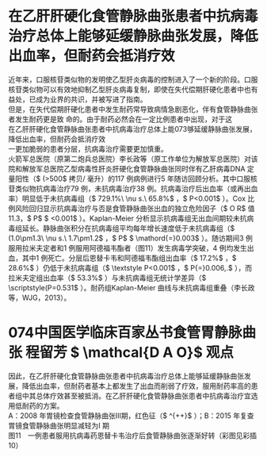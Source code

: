# 在乙肝肝硬化食管静脉曲张患者中抗病毒治疗总体上能够延缓静脉曲张发展，降低出血率，但耐药会抵消疗效  
近年来，口服核苷类似物的发明使乙型肝炎病毒的控制进入了一个新的阶段。口服核苷类似物可以有效地抑制乙型肝炎病毒复制，即使在失代偿期肝硬化患者中也有益处，已成为业界的共识，并被写进了指南。  
但是，在失代偿期肝硬化患者中发生耐药常导致病情急剧恶化，伴有食管静脉曲张者发生耐药更是致 命的。由于耐药必然会在一定比例患者中出现，对于这  
在乙肝肝硬化食管静脉曲张患者中抗病毒治疗总体上能073够延缓静脉曲张发展，降低出血率，但耐药会抵消疗效  
一更加脆弱的患者分层，抗病毒治疗需要更加慎重。  
火箭军总医院（原第二炮兵总医院）李长政等（原工作单位为解放军总医院）对该院和解放军总医院乙型病毒性肝炎肝硬化食管静脉曲张同时伴有乙肝病毒DNA 定量阳性（$ (>500$  拷贝/ 毫升）的117 例病例进行5 年随访回顾分析。其中口服核苷类似物抗病毒治疗79 例，未抗病毒治疗38 例。抗病毒治疗后出血率（或再出血率）明显低于未抗病毒组（$ 729.1\%\ \nu s.\ 65.8\%$ ，$ P<0.001$ ）。Cox 比例风险回归显示抗病毒治疗与否是食管静脉曲张出血的独立危险因子（$ O R$  值 11.3，$ P$  $ <0.001$ ）。Kaplan-Meier 分析显示抗病毒组无出血间期较未抗病毒组延长。静脉曲张积分在抗病毒组平均每年增长速度低于未抗病毒组（$ (1.0\pm1.3\ \nu s.\ 1.7\pm1.2\$ ，$ P$  $ \mathord{=}0.003$ ）。随访期间3 例服用拉米夫定者和1 例服用阿德福韦酯者（图11）发生病毒学突破，4 例均发生出血，其中1 例死亡。分层后恩替卡韦和阿德福韦酯组出血率（$ 17.2\%$ ，$ 28.6\%$ ）仍低于未抗病毒组（$ \textstyle P<0.001$ ，$ P{=}0.006\,.$ ），而拉米夫定组出血率（$ 53.3\%$ ）与未抗病毒组无统计学差异（$ \scriptstyle(P=0.531$ ）。耐药组Kaplan-Meier 曲线与未抗病毒组重叠（李长政等，WJG，2013）。  
# 074中国医学临床百家丛书食管胃静脉曲张 程留芳 $ \mathcal{D A O}$    观点  
因此，在乙肝肝硬化食管静脉曲张患者中抗病毒治疗总体上能够延缓静脉曲张发展，降低出血率，但耐药者基本上都发生了出血而削弱了疗效，服用耐药率高的患者组中其总体疗效甚至被抵消。在乙肝肝硬化食管静脉曲张患者中抗病毒治疗宜选用低耐药的方案。  
A：2008 年胃镜检查食管静脉曲张Ⅲ期，红色征（$ ^{++}$    ）；B：2015 年复查胃镜食管静脉曲张明显减轻为I 期  
图11　一例患者服用抗病毒药恩替卡韦治疗后食管静脉曲张逐渐好转（彩图见彩插10）  